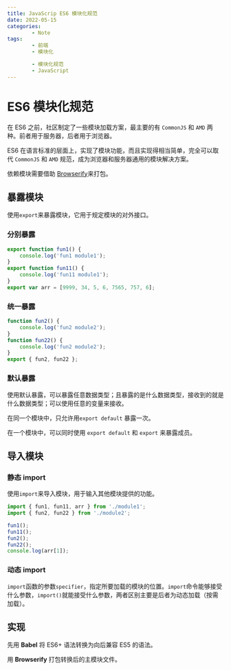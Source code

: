 ```yaml
---
title: JavaScrip ES6 模块化规范
date: 2022-05-15
categories:
        - Note
tags:
        - 前端
        - 模块化

        - 模块化规范
        - JavaScript
---
```


# ES6 模块化规范

在 ES6 之前，社区制定了一些模块加载方案，最主要的有 `CommonJS` 和 `AMD` 两种。前者用于服务器，后者用于浏览器。

ES6 在语言标准的层面上，实现了模块功能，而且实现得相当简单，完全可以取代 `CommonJS` 和 `AMD` 规范，成为浏览器和服务器通用的模块解决方案。

依赖模块需要借助 [Browserify](https://browserify.org/#install)来打包。

## 暴露模块

使用`export`来暴露模块，它用于规定模块的对外接口。

### 分别暴露

```js
export function fun1() {
	console.log('fun1 module1');
}
export function fun11() {
	console.log('fun11 module1');
}
export var arr = [9999, 34, 5, 6, 7565, 757, 6];
```

### 统一暴露

```js
function fun2() {
	console.log('fun2 module2');
}
function fun22() {
	console.log('fun2 module2');
}
export { fun2, fun22 };
```

### 默认暴露

使用默认暴露，可以暴露任意数据类型；且暴露的是什么数据类型，接收到的就是什么数据类型；可以使用任意的变量来接收。

在同一个模块中，只允许用`export default` 暴露一次。

在一个模块中，可以同时使用 `export default` 和 `export` 来暴露成员。

## 导入模块

### 静态 import

使用`import`来导入模块，用于输入其他模块提供的功能。

```js
import { fun1, fun11, arr } from './module1';
import { fun2, fun22 } from './module2';

fun1();
fun11();
fun2();
fun22();
console.log(arr[1]);
```

### 动态 import

`import`函数的参数`specifier`，指定所要加载的模块的位置。`import`命令能够接受什么参数，`import()`就能接受什么参数，两者区别主要是后者为动态加载（按需加载）。

## 实现

先用 **Babel** 将 ES6+ 语法转换为向后兼容 ES5 的语法。

用 **Browserify** 打包转换后的主模块文件。
